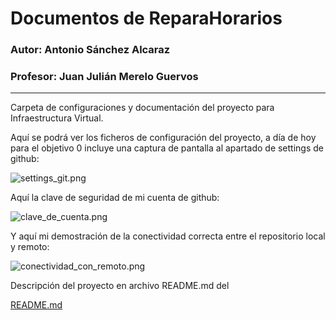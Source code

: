 # Documentos de ReparaHorarios

### Autor: Antonio Sánchez Alcaraz
### Profesor: Juan Julián Merelo Guervos
___

Carpeta de configuraciones y documentación del proyecto para Infraestructura Virtual.

Aquí se podrá ver los ficheros de configuración del proyecto, a día de hoy para el objetivo 0 incluye una captura de pantalla al apartado de settings de github:

 ![settings_git.png](https://github.com/ChinChainis/Proyecto_Reparahorarios_IV2425/blob/Objetivo-0/docs/settings_git.png)
 
Aquí la clave de seguridad de mi cuenta de github:

 ![clave_de_cuenta.png](https://github.com/ChinChainis/Proyecto_Reparahorarios_IV2425/blob/Objetivo-0/docs/clave_de_cuenta.png)


Y aquí mi demostración de la conectividad correcta entre el repositorio local y remoto:

 ![conectividad_con_remoto.png](https://github.com/ChinChainis/Proyecto_Reparahorarios_IV2425/blob/Objetivo-0/docs/conectividad_con_remoto.png)

Descripción del proyecto en archivo README.md del 

[README.md](https://github.com/ChinChainis/Proyecto_Reparahorarios_IV2425/blob/Objetivo-0/README.md)



